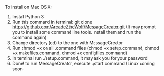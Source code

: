 To install on Mac OS X:
1. Install Python 3
2. Run this command in terminal: git clone https://github.com/ArcadeZtheWolf/MessageCreator.git (It may prompt you to install some command line tools. Install them and run the command again)
3. Change directory (cd) to the one with MessageCreator
4. Run chmod +x on all .command files (chmod +x setup.command, chmod +x makefiles.command, chmod +x configfiles.command)
5. In terminal run ./setup.command, it may ask you for your password
6. Done! to run MessageCreator, execute ./start.command
(Linux coming soon)